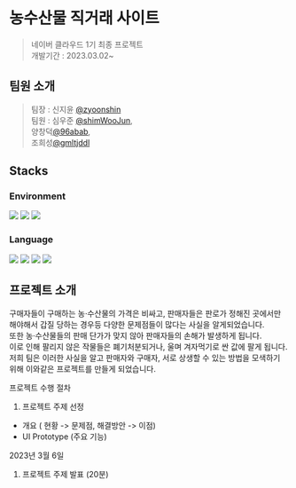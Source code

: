 # 농수산물 직거래 사이트
> 네이버 클라우드 1기 최종 프로젝트 <br> 개발기간 : 2023.03.02~

## 팀원 소개
> 팀장 : 신지윤 [@zyoonshin](https://github.com/zyoonshin) <br> 팀원 : 심우준 [@shimWooJun](https://github.com/shimWooJun), <br>
  양창덕[@96abab](https://github.com/96abab), <br>
  조희성[@gmltjddl](https://github.com/gmltjddl) 

## Stacks 

### Environment
<a href="#"><img src="https://img.shields.io/badge/VisualStudioCode-#007ACC?style=flat-square&logo=vscode&logoColor=white"></a>
<a href="#"><img src="https://img.shields.io/badge/EclipseIED-#2C2255?style=flat-square&logo=eclipseide&logoColor=white"></a>
<a href="#"><img src="https://img.shields.io/badge/GitHub-#181717?style=flat-square&logo=github&logoColor=white"></a>


### Language
<a href="#"><img src="https://img.shields.io/badge/html5-E34F26?style=flat-square&logo=hTML5&logoColor=white"></a>
<a href="#"><img src="https://img.shields.io/badge/css-1572B6?style=flat-square&logo=css3&logoColor=white"></a>
<a href="#"><img src="https://img.shields.io/badge/javascript-F7DF1E?style=flat-square&logo=javascript&logoColor=black"></a>
<a href="#"><img src="https://img.shields.io/badge/java-007396?style=flat-square&logo=java&logoColor=white"></a>


## 프로젝트 소개

구매자들이 구매하는 농·수산물의 가격은 비싸고, 판매자들은 판로가 정해진 곳에서만 해야해서 갑질 당하는 경우등 다양한 문제점들이 많다는 사실을 알게되었습니다.</br>
또한 농·수산물들의 판매 단가가 맞지 않아 판매자들의 손해가 발생하게 됩니다.</br>
이로 인해 팔리지 않은 작물들은 폐기처분되거나, 울며 겨자먹기로 싼 값에 팔게 됩니다.
저희 팀은 이러한 사실을 알고 판매자와 구매자, 서로 상생할 수 있는 방법을 모색하기 위해 이와같은 프로젝트를 만들게 되었습니다.

프로젝트 수행 절차
1. 프로젝트 주제 선정
* 개요 ( 현황 -> 문제점, 해결방안 -> 이점)
* UI Prototype (주요 기능)

2023년 3월 6일
1. 프로젝트 주제 발표 (20분)